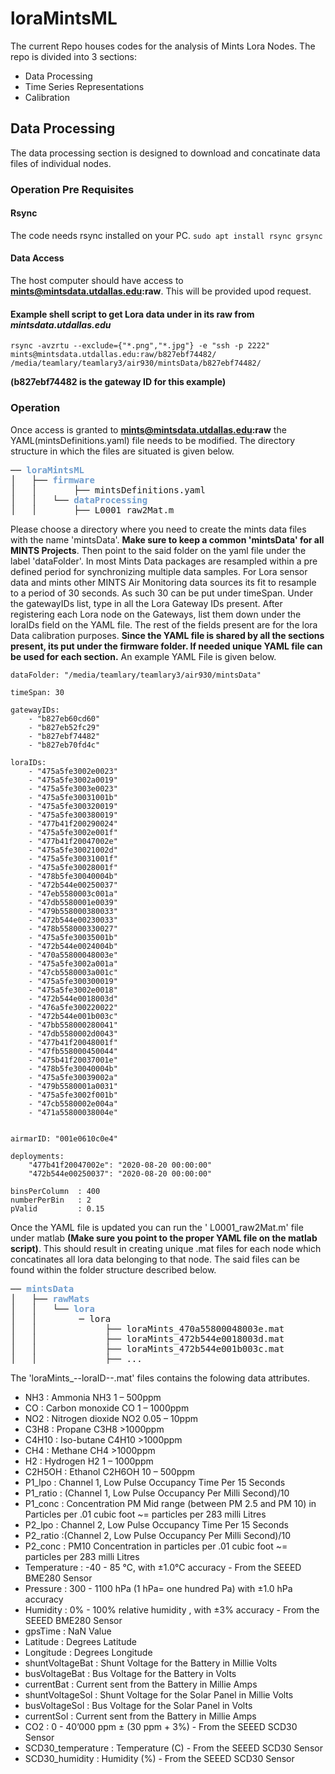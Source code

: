 # loraMintsML
 The current Repo houses codes for the analysis of Mints Lora Nodes. The repo is divided into 3 sections:
  - Data Processing 
  - Time Series Representations 
  - Calibration 
  
  
## Data Processing 
The data processing section is designed to download and concatinate data files of individual nodes. 

### Operation Pre Requisites 

#### Rsync 
The code needs rsync installed on your PC. 
```sudo apt install rsync grsync```

#### Data Access 
The host computer should have access to **mints@mintsdata.utdallas.edu:raw**. This will be provided upod request. 


#### Example shell script to get Lora data under in its raw from *mintsdata.utdallas.edu* 

```
rsync -avzrtu --exclude={"*.png","*.jpg"} -e "ssh -p 2222" mints@mintsdata.utdallas.edu:raw/b827ebf74482/ /media/teamlary/teamlary3/air930/mintsData/b827ebf74482/
```
**(b827ebf74482 is the gateway ID for this example)**

### Operation

Once access is granted to **mints@mintsdata.utdallas.edu:raw** the YAML(mintsDefinitions.yaml) file needs to be modified. The directory structure in which the files are situated is given below.
<pre>── <font color="#729FCF"><b>loraMintsML</b></font>
│   ├── <font color="#729FCF"><b>firmware</b></font>
│   │       ├── mintsDefinitions.yaml
│   │   └── <font color="#729FCF"><b>dataProcessing</b></font>
│   │       ├── L0001_raw2Mat.m
</pre>

Please choose a directory where you need to create the mints data files with the name 'mintsData'. **Make sure to keep a common 'mintsData' for all MINTS Projects**. Then point to the said folder on the yaml file under the label 'dataFolder'. In most Mints Data packages are resampled within a pre defined period for synchronizing multiple data samples. For Lora sensor data and mints other MINTS Air Monitoring data sources its fit to resample to a period of 30 seconds. As such 30 can be put under timeSpan. Under the gatewayIDs list, type in all the Lora Gateway IDs present. After registering each Lora node on the Gateways, list them down under the loraIDs field on the YAML file. The rest of the fields present are for the lora Data calibration purposes. **Since the YAML file is shared by all the sections present, its put under the firmware folder. If needed unique YAML file can be used for each section.** An example YAML File is given below. 
```
dataFolder: "/media/teamlary/teamlary3/air930/mintsData"

timeSpan: 30 

gatewayIDs: 
    - "b827eb60cd60"
    - "b827eb52fc29"
    - "b827ebf74482"
    - "b827eb70fd4c"

loraIDs:
    - "475a5fe3002e0023"
    - "475a5fe3002a0019"
    - "475a5fe3003e0023"
    - "475a5fe30031001b"
    - "475a5fe300320019"
    - "475a5fe300380019"
    - "477b41f200290024"
    - "475a5fe3002e001f"
    - "477b41f20047002e"
    - "475a5fe30021002d"
    - "475a5fe30031001f"
    - "475a5fe30028001f"
    - "478b5fe30040004b"
    - "472b544e00250037"
    - "47eb5580003c001a"
    - "47db5580001e0039"
    - "479b558000380033"
    - "472b544e00230033"
    - "478b558000330027"
    - "475a5fe30035001b"
    - "472b544e0024004b"
    - "470a55800048003e"
    - "475a5fe3002a001a"
    - "47cb5580003a001c"
    - "475a5fe300300019"
    - "475a5fe3002e0018"
    - "472b544e0018003d"
    - "476a5fe300220022"
    - "472b544e001b003c"
    - "47bb558000280041"
    - "47db5580002d0043"
    - "477b41f20048001f"
    - "47fb558000450044"
    - "475b41f20037001e"
    - "478b5fe30040004b"
    - "475a5fe30039002a"
    - "479b5580001a0031"
    - "475a5fe3002f001b"
    - "47cb5580002e004a"
    - "471a55800038004e"


airmarID: "001e0610c0e4"

deployments:
    "477b41f20047002e": "2020-08-20 00:00:00"
    "472b544e00250037": "2020-08-20 00:00:00"

binsPerColumn  : 400
numberPerBin   : 2 
pValid         : 0.15

```
Once the YAML file is updated you can run the ' L0001_raw2Mat.m' file under matlab **(Make sure you point to the proper YAML file on the matlab script)**. This should result in creating unique .mat files for each node which concatinates all lora data belonging to that node. The said files can be found within the folder structure described below.

<pre>── <font color="#729FCF"><b>mintsData</b></font>
│   ├── <font color="#729FCF"><b>rawMats</b></font>
│   │   └── <font color="#729FCF"><b>lora</b></font>
│   │        ─ lora
│   │             ├── loraMints_470a55800048003e.mat
│   │             ├── loraMints_472b544e0018003d.mat
│   │             ├── loraMints_472b544e001b003c.mat
│   │             ├── ...
</pre>

The 'loraMints_--loraID--.mat' files contains the folowing data attributes. 
- NH3               : Ammonia NH3 1 – 500ppm
- CO                : Carbon monoxide CO 1 – 1000ppm
- NO2               : Nitrogen dioxide NO2 0.05 – 10ppm
- C3H8              : Propane C3H8 >1000ppm
- C4H10             : Iso-butane C4H10 >1000ppm
- CH4               : Methane CH4 >1000ppm
- H2                : Hydrogen H2 1 – 1000ppm
- C2H5OH            : Ethanol C2H6OH 10 – 500ppm
- P1_lpo            : Channel 1, Low Pulse Occupancy Time Per 15 Seconds          
- P1_ratio          : (Channel 1, Low Pulse Occupancy Per Milli Second)/10         
- P1_conc           : Concentration PM Mid range (between PM 2.5 and PM 10) in Particles per .01 cubic foot ~= particles per 283 milli Litres            
- P2_lpo            : Channel 2, Low Pulse Occupancy Time Per 15 Seconds       
- P2_ratio          :(Channel 2, Low Pulse Occupancy Per Milli Second)/10     
- P2_conc           : PM10 Concentration in particles per .01 cubic foot ~= particles per 283 milli Litres    
- Temperature       : -40 - 85 ℃, with ±1.0°C accuracy - From the SEEED BME280 Sensor   
- Pressure          : 300 - 1100 hPa (1 hPa= one hundred Pa) with ±1.0 hPa accuracy 
- Humidity          : 0% - 100% relative humidity , with ±3% accuracy - From the SEEED BME280 Sensor  
- gpsTime           : NaN Value 
- Latitude          : Degrees Latitude
- Longitude         :	Degrees Longitude 
- shuntVoltageBat   : Shunt Voltage for the Battery in Millie Volts
- busVoltageBat     : Bus Voltage for the Battery in  Volts
- currentBat        : Current sent from the Battery in Millie Amps 
- shuntVoltageSol   : Shunt Voltage for the Solar Panel in Millie Volts
- busVoltageSol     : Bus Voltage for the Solar Panel in  Volts
- currentSol        : Current sent from the Battery in Millie Amps 
- CO2               : 0 - 40’000 ppm ± (30 ppm + 3%) - From the SEEED SCD30 Sensor   
- SCD30_temperature : Temperature (C) - From the SEEED SCD30 Sensor   
- SCD30_humidity    : Humidity (%) - From the SEEED SCD30 Sensor   


